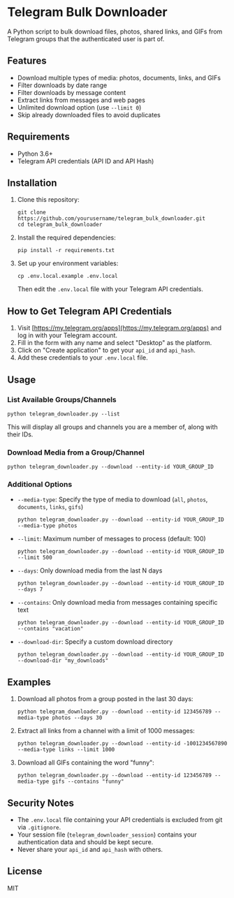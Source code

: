 # Telegram Bulk Downloader

A Python script to bulk download files, photos, shared links, and GIFs from Telegram groups that the authenticated user is part of.

## Features

- Download multiple types of media: photos, documents, links, and GIFs
- Filter downloads by date range
- Filter downloads by message content
- Extract links from messages and web pages
- Unlimited download option (use `--limit 0`)
- Skip already downloaded files to avoid duplicates

## Requirements

- Python 3.6+
- Telegram API credentials (API ID and API Hash)

## Installation

1. Clone this repository:
   ```
   git clone https://github.com/yourusername/telegram_bulk_downloader.git
   cd telegram_bulk_downloader
   ```

2. Install the required dependencies:
   ```
   pip install -r requirements.txt
   ```

3. Set up your environment variables:
   ```
   cp .env.local.example .env.local
   ```
   Then edit the `.env.local` file with your Telegram API credentials.

## How to Get Telegram API Credentials

1. Visit [https://my.telegram.org/apps](https://my.telegram.org/apps) and log in with your Telegram account.
2. Fill in the form with any name and select "Desktop" as the platform.
3. Click on "Create application" to get your `api_id` and `api_hash`.
4. Add these credentials to your `.env.local` file.

## Usage

### List Available Groups/Channels

```
python telegram_downloader.py --list
```

This will display all groups and channels you are a member of, along with their IDs.

### Download Media from a Group/Channel

```
python telegram_downloader.py --download --entity-id YOUR_GROUP_ID
```

### Additional Options

- `--media-type`: Specify the type of media to download (`all`, `photos`, `documents`, `links`, `gifs`)
  ```
  python telegram_downloader.py --download --entity-id YOUR_GROUP_ID --media-type photos
  ```

- `--limit`: Maximum number of messages to process (default: 100)
  ```
  python telegram_downloader.py --download --entity-id YOUR_GROUP_ID --limit 500
  ```

- `--days`: Only download media from the last N days
  ```
  python telegram_downloader.py --download --entity-id YOUR_GROUP_ID --days 7
  ```

- `--contains`: Only download media from messages containing specific text
  ```
  python telegram_downloader.py --download --entity-id YOUR_GROUP_ID --contains "vacation"
  ```

- `--download-dir`: Specify a custom download directory
  ```
  python telegram_downloader.py --download --entity-id YOUR_GROUP_ID --download-dir "my_downloads"
  ```

## Examples

1. Download all photos from a group posted in the last 30 days:
   ```
   python telegram_downloader.py --download --entity-id 123456789 --media-type photos --days 30
   ```

2. Extract all links from a channel with a limit of 1000 messages:
   ```
   python telegram_downloader.py --download --entity-id -1001234567890 --media-type links --limit 1000
   ```

3. Download all GIFs containing the word "funny":
   ```
   python telegram_downloader.py --download --entity-id 123456789 --media-type gifs --contains "funny"
   ```

## Security Notes

- The `.env.local` file containing your API credentials is excluded from git via `.gitignore`.
- Your session file (`telegram_downloader_session`) contains your authentication data and should be kept secure.
- Never share your `api_id` and `api_hash` with others.

## License

MIT
